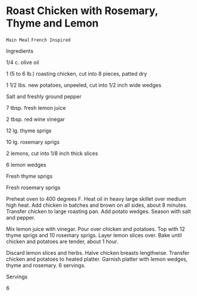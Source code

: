 # Roast Chicken with Rosemary, Thyme and Lemon

`Main Meal` `French Inspired`

 

  Ingredients  

  1/4 c. olive oil

1 (5 to 6 lb.) roasting chicken, cut into 8 pieces, patted dry

1 1/2 lbs. new potatoes, unpeeled, cut into 1/2 inch wide wedges

Salt and freshly ground pepper

7 tbsp. fresh lemon juice

2 tbsp. red wine vinegar

12 lg. thyme sprigs

10 lg. rosemary sprigs

2 lemons, cut into 1/8 inch thick slices

6 lemon wedges

Fresh thyme sprigs

Fresh rosemary sprigs

Preheat oven to 400 degrees F. Heat oil in heavy large skillet over medium high heat. Add chicken in batches and brown on all sides, about 8 minutes. Transfer chicken to large roasting pan. Add potato wedges. Season with salt and pepper.

Mix lemon juice with vinegar. Pour over chicken and potatoes. Top with 12 thyme sprigs and 10 rosemary sprigs. Layer lemon slices over. Bake until chicken and potatoes are tender, about 1 hour.

Discard lemon slices and herbs. Halve chicken breasts lengthwise. Transfer chicken and potatoes to heated platter. Garnish platter with lemon wedges, thyme and rosemary. 6 servings.  

   Servings  

  6  

 
